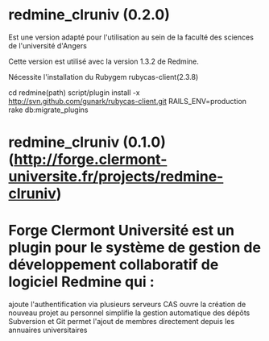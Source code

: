 # redmine_clruniv (0.2.0)
Est une version adapté pour l'utilisation au sein de la faculté des sciences de l'université d'Angers

Cette version est utilisé avec la version 1.3.2 de Redmine. 

Nécessite l'installation du Rubygem rubycas-client(2.3.8)

cd redmine(path)
script/plugin install -x http://svn.github.com/gunark/rubycas-client.git
RAILS_ENV=production rake db:migrate_plugins


# redmine_clruniv (0.1.0) (http://forge.clermont-universite.fr/projects/redmine-clruniv)
# Forge Clermont Université est un plugin pour le système de gestion de développement collaboratif de logiciel Redmine qui :
ajoute l'authentification via plusieurs serveurs CAS
ouvre la création de nouveau projet au personnel
simplifie la gestion automatique des dépôts Subversion et Git
permet l'ajout de membres directement depuis les annuaires universitaires
